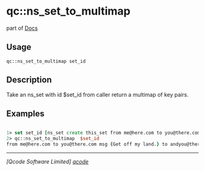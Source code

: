 qc::ns_set_to_multimap
======================

part of [Docs](../index.md)

Usage
-----
`
        qc::ns_set_to_multimap set_id
    `

Description
-----------
Take an ns_set with id $set_id from caller return a multimap of key pairs.

Examples
--------
```tcl

1> set set_id [ns_set create this_set from me@here.com to you@there.com msg  "Get off my land." to andyou@there.com to youtoo@there.com]
2> qc::ns_set_to_multimap  $set_id
from me@here.com to you@there.com msg {Get off my land.} to andyou@there.com to youtoo@there.com
```

----------------------------------
*[Qcode Software Limited] [qcode]*

[qcode]: http://www.qcode.co.uk "Qcode Software"